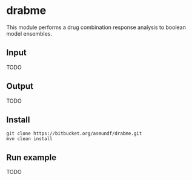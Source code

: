 # drabme

This module performs a drug combination response analysis to boolean model 
ensembles. 

## Input

TODO

## Output

TODO

## Install

```
git clone https://bitbucket.org/asmundf/drabme.git
mvn clean install
```

## Run example

TODO